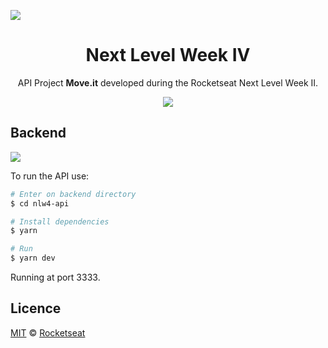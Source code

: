 <img src="https://pbs.twimg.com/profile_banners/867362170392203265/1612207077/1500x500" align="center"></img>
<h1 align="center">Next Level Week IV</h1>
<p align="center">API Project <strong>Move.it</strong> developed during the Rocketseat Next Level Week II.
</p>

<p align="center">
  <a aria-label="NodeJs version" href="https://github.com/nodejs/node/blob/master/doc/changelogs/CHANGELOG_V12.md#12.14.1">
    <img src="https://img.shields.io/badge/node.js@lts-12.14.1-informational?logo=Node.JS"></img>
  </a>
</p>


## Backend

<img align="center" src="assets/backend.png"></img>

To run the API use:
```bash
# Enter on backend directory
$ cd nlw4-api

# Install dependencies
$ yarn

# Run
$ yarn dev
```
Running at port 3333.

## Licence

[MIT](./LICENSE) &copy; [Rocketseat](https://rocketseat.com.br/)

